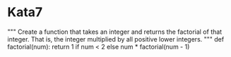 # Kata7
"""
Create a function that takes an integer and returns the factorial of that integer. That is, the integer multiplied by all positive lower integers.
"""
def factorial(num):
  return 1 if num < 2 else num * factorial(num - 1)
